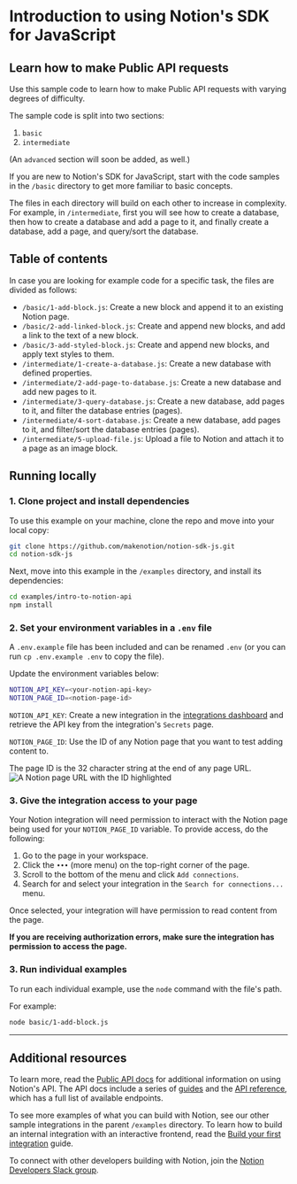 # Introduction to using Notion's SDK for JavaScript

## Learn how to make Public API requests

Use this sample code to learn how to make Public API requests with varying degrees of difficulty.

The sample code is split into two sections:

1. `basic`
2. `intermediate`

(An `advanced` section will soon be added, as well.)

If you are new to Notion's SDK for JavaScript, start with the code samples in the `/basic` directory to get more familiar to basic concepts.

The files in each directory will build on each other to increase in complexity. For example, in `/intermediate`, first you will see how to create a database, then how to create a database and add a page to it, and finally create a database, add a page, and query/sort the database.

## Table of contents

In case you are looking for example code for a specific task, the files are divided as follows:

- `/basic/1-add-block.js`: Create a new block and append it to an existing Notion page.
- `/basic/2-add-linked-block.js`: Create and append new blocks, and add a link to the text of a new block.
- `/basic/3-add-styled-block.js`: Create and append new blocks, and apply text styles to them.
- `/intermediate/1-create-a-database.js`: Create a new database with defined properties.
- `/intermediate/2-add-page-to-database.js`: Create a new database and add new pages to it.
- `/intermediate/3-query-database.js`: Create a new database, add pages to it, and filter the database entries (pages).
- `/intermediate/4-sort-database.js`: Create a new database, add pages to it, and filter/sort the database entries (pages).
- `/intermediate/5-upload-file.js`: Upload a file to Notion and attach it to a page as an image block.

## Running locally

### 1. Clone project and install dependencies

To use this example on your machine, clone the repo and move into your local copy:

```zsh
git clone https://github.com/makenotion/notion-sdk-js.git
cd notion-sdk-js
```

Next, move into this example in the `/examples` directory, and install its dependencies:

```zsh
cd examples/intro-to-notion-api
npm install
```

### 2. Set your environment variables in a `.env` file

A `.env.example` file has been included and can be renamed `.env` (or you can run `cp .env.example .env` to copy the file).

Update the environment variables below:

```zsh
NOTION_API_KEY=<your-notion-api-key>
NOTION_PAGE_ID=<notion-page-id>
```

`NOTION_API_KEY`: Create a new integration in the [integrations dashboard](https://www.notion.com/my-integrations) and retrieve the API key from the integration's `Secrets` page.

`NOTION_PAGE_ID`: Use the ID of any Notion page that you want to test adding content to.

The page ID is the 32 character string at the end of any page URL.
![A Notion page URL with the ID highlighted](./assets/page_id.png)

### 3. Give the integration access to your page

Your Notion integration will need permission to interact with the Notion page being used for your `NOTION_PAGE_ID` variable. To provide access, do the following:

1. Go to the page in your workspace.
2. Click the `•••` (more menu) on the top-right corner of the page.
3. Scroll to the bottom of the menu and click `Add connections`.
4. Search for and select your integration in the `Search for connections...` menu.

Once selected, your integration will have permission to read content from the page.

**If you are receiving authorization errors, make sure the integration has permission to access the page.**

### 3. Run individual examples

To run each individual example, use the `node` command with the file's path.

For example:

```zsh
node basic/1-add-block.js
```

---

## Additional resources

To learn more, read the [Public API docs](https://developers.notion.com/) for additional information on using Notion's API. The API docs include a series of [guides](https://developers.notion.com/docs) and the [API reference](https://developers.notion.com/reference/intro), which has a full list of available endpoints.

To see more examples of what you can build with Notion, see our other sample integrations in the parent `/examples` directory. To learn how to build an internal integration with an interactive frontend, read the [Build your first integration](https://developers.notion.com/docs/create-a-notion-integration) guide.

To connect with other developers building with Notion, join the [Notion Developers Slack group](https://join.slack.com/t/notiondevs/shared_invite/zt-20b5996xv-DzJdLiympy6jP0GGzu3AMg).
